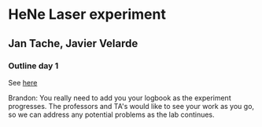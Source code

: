 # HeNe Laser experiment
## Jan Tache, Javier Velarde

### Outline day 1
See [here](Optics-LAB-2-Outline-day1_2019-02-06.pdf)

Brandon: You really need to add you your logbook as the experiment progresses. The professors and TA's would like to see your work as you go, so we can address any potential problems as the lab continues.